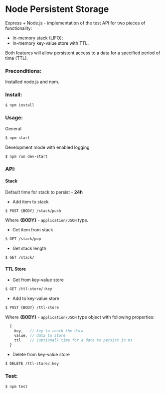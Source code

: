 # Node Persistent Storage
Express + Node.js - implementation of the test API for two pieces of functionality:
* In-memory stack (LIFO);
* In-memory key-value store with TTL.

Both features will allow persistent access to a data for a specified period of time (TTL).

### Preconditions:
Installed node.js and npm.

### Install:
```bash
$ npm install
```

### Usage:
General
```bash
$ npm start
```

Development mode with enabled logging
```bash
$ npm run dev-start
```
### API:
#### Stack
Default time for stack to persist - __24h__

* Add item to stack
```bash
$ POST {BODY} /stack/push
```
Where __{BODY}__ - `application/JSON` type. 
* Get item from stack
```bash
$ GET /stack/pop
```
* Get stack length
```bash
$ GET /stack/
```
#### TTL Store
* Get from key-value store
```bash
$ GET /ttl-store/:key
```
* Add to key-value store
```bash
$ POST {BODY} /ttl-store
```
Where __{BODY}__ - `application/JSON` type object with following properties:
```js
  {
    key,   // key to reach the data
    value, // data to store
    ttl    // (optional) time for a data to persist in ms 
  }
```
* Delete from key-value store
```bash
$ DELETE /ttl-store/:key
```

### Test:
```bash
$ npm test
```

